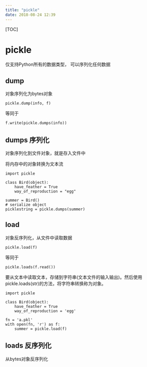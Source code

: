 ```yaml
---
title: "pickle"
date: 2018-08-24 12:39
---
```


[TOC]

# pickle

仅支持Python所有的数据类型， 可以序列化任何数据



## dump

对象序列化为bytes对象

`pickle.dump(info, f)`

等同于

`f.write(pickle.dumps(info))`



## dumps 序列化

对象序列化到文件对象，就是存入文件中

将内存中的对象转换为文本流

```
import pickle

class Bird(object):
    have_feather = True
    way_of_reproduction = "egg"

summer = Bird()
# serialize object
picklestring = pickle.dumps(summer)
```

## load

对象反序列化，从文件中读取数据

`pickle.load(f)`

等同于

`pickle.loads(f.read())`

要从文本中读取文本，存储到字符串(文本文件的输入输出)。然后使用pickle.loads(str)的方法，将字符串转换称为对象。

```
import pickle

class Bird(object):
    have_feather = True
    way_of_reproduction = 'egg'

fn = 'a.pkl'
with open(fn, 'r') as f:
    summer = pickle.load(f)
```

## loads 反序列化

从bytes对象反序列化
